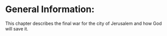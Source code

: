# General Information:

This chapter describes the final war for the city of Jerusalem and how God will save it.